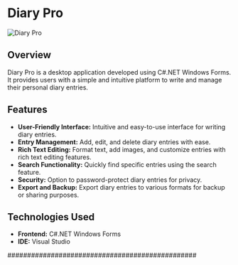 # Diary Pro

![Diary Pro](https://github.com/Ayush5266/Diary_pro/blob/main/diary_pro/89152_diary_icon.ico)

## Overview

Diary Pro is a desktop application developed using C#.NET Windows Forms. It provides users with a simple and intuitive platform to write and manage their personal diary entries.

## Features

- **User-Friendly Interface:** Intuitive and easy-to-use interface for writing diary entries.
- **Entry Management:** Add, edit, and delete diary entries with ease.
- **Rich Text Editing:** Format text, add images, and customize entries with rich text editing features.
- **Search Functionality:** Quickly find specific entries using the search feature.
- **Security:** Option to password-protect diary entries for privacy.
- **Export and Backup:** Export diary entries to various formats for backup or sharing purposes.

## Technologies Used

- **Frontend:** C#.NET Windows Forms
- **IDE:** Visual Studio

################################################
